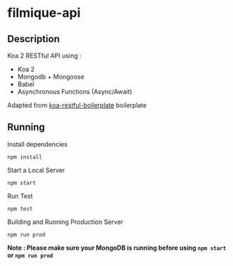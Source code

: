 # filmique-api

## Description
Koa 2 RESTful API using :

 - Koa 2
 - Mongodb + Mongoose
 - Babel
 - Asynchronous Functions (Async/Await)

Adapted from [koa-restful-boilerplate](https://github.com/jsnomad/koa-restful-boilerplate) boilerplate

## Running
Install dependencies
```
npm install
```

Start a Local Server
```
npm start
```

Run Test
```
npm test
```

Building and Running Production Server
```
npm run prod
```

**Note : Please make sure your MongoDB is running before using ```npm start``` or ```npm run prod```**
